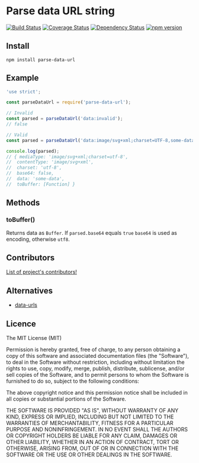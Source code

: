 # Parse data URL string

[![Build Status](https://travis-ci.org/killmenot/parse-data-url.svg?branch=master)](https://travis-ci.org/killmenot/parse-data-url)
[![Coverage Status](https://coveralls.io/repos/github/killmenot/parse-data-url/badge.svg?branch=master)](https://coveralls.io/github/killmenot/parse-data-url?branch=master)
[![Dependency Status](https://david-dm.org/killmenot/parse-data-url.svg)](https://david-dm.org/killmenot/parse-data-url.svg)
[![npm version](https://badge.fury.io/js/parse-data-url.svg)](https://badge.fury.io/js/parse-data-url)

## Install

```
npm install parse-data-url

```


## Example

```javascript
'use strict';

const parseDataUrl = require('parse-data-url');

// Invalid
const parsed = parseDataUrl('data:invalid');
// false

// Valid
const parsed = parseDataUrl('data:image/svg+xml;charset=UTF-8,some-data'); 

console.log(parsed);
// { mediaType: 'image/svg+xml;charset=utf-8',
//  contentType: 'image/svg+xml',
//  charset: 'utf-8',
//  base64: false,
//  data: 'some-data',
//  toBuffer: [Function] }
```


## Methods

### toBuffer()

Returns data as `Buffer`. If `parsed.base64` equals `true` `base64` is used as encoding, otherwise `utf8`.


## Contributors

[List of project's contributors!](CONTRIBUTORS.md)


## Alternatives

 - [data-urls](https://github.com/jsdom/data-urls)


## Licence

The MIT License (MIT)

Permission is hereby granted, free of charge, to any person obtaining a copy
of this software and associated documentation files (the "Software"), to deal
in the Software without restriction, including without limitation the rights
to use, copy, modify, merge, publish, distribute, sublicense, and/or sell
copies of the Software, and to permit persons to whom the Software is
furnished to do so, subject to the following conditions:

The above copyright notice and this permission notice shall be included in all
copies or substantial portions of the Software.

THE SOFTWARE IS PROVIDED "AS IS", WITHOUT WARRANTY OF ANY KIND, EXPRESS OR
IMPLIED, INCLUDING BUT NOT LIMITED TO THE WARRANTIES OF MERCHANTABILITY,
FITNESS FOR A PARTICULAR PURPOSE AND NONINFRINGEMENT. IN NO EVENT SHALL THE
AUTHORS OR COPYRIGHT HOLDERS BE LIABLE FOR ANY CLAIM, DAMAGES OR OTHER
LIABILITY, WHETHER IN AN ACTION OF CONTRACT, TORT OR OTHERWISE, ARISING FROM,
OUT OF OR IN CONNECTION WITH THE SOFTWARE OR THE USE OR OTHER DEALINGS IN THE
SOFTWARE.


